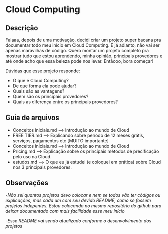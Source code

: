 # Cloud Computing

## Descrição
Falaaa, depois de uma motivação, decidi criar um projeto super bacana pra documentar todo meu início em Cloud Computing. E já adianto, não vai ser apenas maravilhas de código. Quero montar um projeto completo pra mostrar tudo que estou aprendendo, minha opinião, principais provedores e até onde acho que essa beleza pode nos levar. Entãooo, bora começar!

Dúvidas que esse projeto responde:
  - O que é Cloud Computing?
  - De que forma ela pode ajudar?
  - Quais são as vantagens?
  - Quem são os principais provedores?
  - Quais as diferença entre os principais provedores?


## Guia de arquivos
  - Conceitos iniciais.md --> Introdução ao mundo de Cloud
  - FREE TIER.md --> Explicando sobre período de 12 meses grátis, serviços, pagamentos etc [MUITO importante]
  - Conceitos iniciais.md --> Introdução ao mundo de Cloud
  - Pricing.md --> Explicação sobre os principais métodos de precificação pelo uso na Cloud.
  - estudos.md --> O que eu já estudei (e coloquei em prática) sobre Cloud nos 3 principais provedores.



## Observações

  -*Não sei quantos projetos devo colocar e nem se todos vão ter códigos ou explicações, mas cada um com seu devido README, como se fossem projetos indepentes. Estou colocando no mesmo repositório do github para deixar documentado com mais facilidade esse meu início*

  -*Esse README vai sendo atualizado conforme o desenvolvimento dos projetos*
